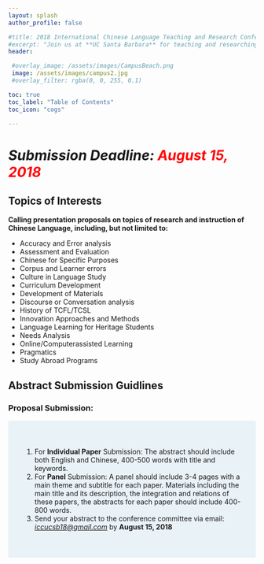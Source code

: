```yaml
---
layout: splash
author_profile: false

#title: 2018 International Chinese Language Teaching and Research Conference Nov.10-11
#excerpt: "Join us at **UC Santa Barbara** for teaching and researching in the area of Chinese language"
header: 

 #overlay_image: /assets/images/CampusBeach.png
 image: /assets/images/campus2.jpg
 #overlay_filter: rgba(0, 0, 255, 0.1)

toc: true
toc_label: "Table of Contents"
toc_icon: "cogs"

---
```


# *Submission Deadline: <span style="color:red">August 15, 2018</span>*

## Topics of Interests
**Calling presentation proposals on topics of research and instruction of Chinese Language, including, but not limited to:**
* Accuracy and Error analysis
* Assessment and Evaluation
* Chinese for Specific Purposes
* Corpus and Learner errors
* Culture in Language Study
* Curriculum Development
* Development of Materials
* Discourse or Conversation analysis
* History of TCFL/TCSL
* Innovation Approaches and Methods
* Language Learning for Heritage Students
* Needs Analysis
* Online/Computerassisted Learning
* Pragmatics
* Study Abroad Programs



## Abstract Submission Guidlines
### Proposal Submission:
<div style="background-color:rgba(63, 150, 191, 0.1); vertical-align: middle; padding:40px 30px;">
<ol type="1">
<li>
For <strong>Individual Paper</strong> Submission: The abstract should include both English and Chinese, 400-500 words with title and keywords. <br>
</li>
<li>
For <strong>Panel</strong> Submission: A panel should include 3-4 pages with a main theme and subtitle for each paper. Materials including the main title and its description, the integration and relations of these papers, the abstracts for each paper should include 400-800 words.<br>
</li>
<li>
Send your abstract to the conference committee via email: <a href="mailto:iccucsb18@gmail.com"><i>iccucsb18@gmail.com</i></a> by <strong>August 15, 2018</strong>
</li>
</ol>
</div>
